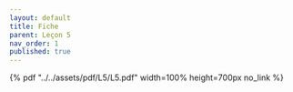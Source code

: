 ```yaml
---
layout: default
title: Fiche
parent: Leçon 5
nav_order: 1
published: true
---
```


{% pdf "../../assets/pdf/L5/L5.pdf" width=100% height=700px no_link %} 